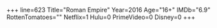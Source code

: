 +++
line=623
Title="Roman Empire"
Year=2016
Age="16+"
IMDb="6.9"
RottenTomatoes=""
Netflix=1
Hulu=0
PrimeVideo=0
Disney=0
+++

